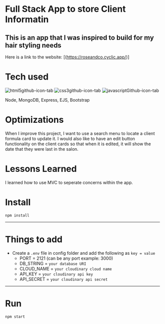 # Full Stack App to store Client Informatin
## This is an app that I was inspired to build for my hair styling needs 




Here is a link to the website: [(https://roseandco.cyclic.app/)]

# Tech used

![html5github-icon-tab](https://user-images.githubusercontent.com/98843063/175825359-472b01a1-0ddb-46f1-b880-386f655bbc02.svg)
![css3github-icon-tab](https://user-images.githubusercontent.com/98843063/175825800-820a74c1-69f0-49cd-b590-5f87354085fa.svg)
![javascriptGithub-icon-tab](https://user-images.githubusercontent.com/98843063/175825377-10be284f-dbb9-4b3d-ac69-7b54b5743764.svg)

Node, MongoDB, Express, EJS, Bootstrap

# Optimizations

When I improve this project, I want to use a search menu to locate a client formula card to update it.
I would also like to have an edit button functionality on the client cards so that when it is edited, it will show the date that they were last in the salon.

# Lessons Learned

I learned how to use MVC to seperate concerns within the app.




# Install

`npm install`

---

# Things to add

- Create a `.env` file in config folder and add the following as `key = value`
  - PORT = 2121 (can be any port example: 3000)
  - DB_STRING = `your database URI`
  - CLOUD_NAME = `your cloudinary cloud name`
  - API_KEY = `your cloudinary api key`
  - API_SECRET = `your cloudinary api secret`

---

# Run

`npm start`
